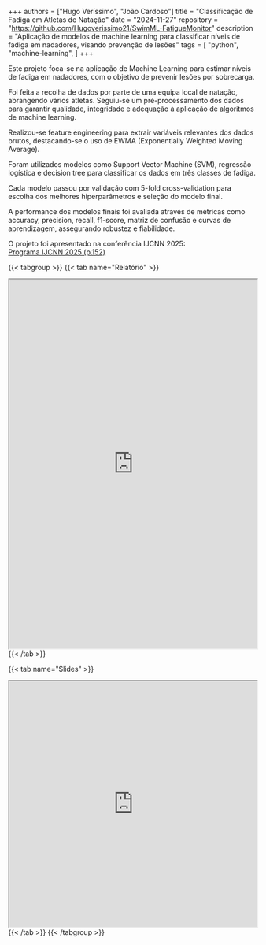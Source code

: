 +++
authors = ["Hugo Veríssimo", "João Cardoso"]
title = "Classificação de Fadiga em Atletas de Natação"
date = "2024-11-27"
repository = "https://github.com/Hugoverissimo21/SwimML-FatigueMonitor"
description = "Aplicação de modelos de machine learning para classificar níveis de fadiga em nadadores, visando prevenção de lesões"
tags = [
    "python",
    "machine-learning",
]
+++

Este projeto foca-se na aplicação de Machine Learning para estimar níveis de fadiga em nadadores, com o objetivo de prevenir lesões por sobrecarga.

Foi feita a recolha de dados por parte de uma equipa local de natação, abrangendo vários atletas. Seguiu-se um pré-processamento dos dados para garantir qualidade, integridade e adequação à aplicação de algoritmos de machine learning.

Realizou-se feature engineering para extrair variáveis relevantes dos dados brutos, destacando-se o uso de EWMA (Exponentially Weighted Moving Average).

Foram utilizados modelos como Support Vector Machine (SVM), regressão logística e decision tree para classificar os dados em três classes de fadiga.

Cada modelo passou por validação com 5-fold cross-validation para escolha dos melhores hiperparâmetros e seleção do modelo final.

A performance dos modelos finais foi avaliada através de métricas como accuracy, precision, recall, f1-score, matriz de confusão e curvas de aprendizagem, assegurando robustez e fiabilidade.

O projeto foi apresentado na conferência IJCNN 2025:  
[Programa IJCNN 2025 (p.152)](https://confcats-siteplex.s3.us-east-1.amazonaws.com/ijcnn25/IJCNN_2025_Program_77b2d8aef4.pdf#page=152)

{{< tabgroup >}}
{{< tab name="Relatório" >}}
<iframe src="https://hugoverissimo21.github.io/SwimML-FatigueMonitor/report.pdf"
        width="100%"
        height="750px"
        loading="lazy">
        Este navegador não suporta iframes.
</iframe>
{{< /tab >}}

{{< tab name="Slides" >}}
<iframe src="https://hugoverissimo21.github.io/SwimML-FatigueMonitor/slides.pdf"
        width="100%"
        height="500px"
        style="min-height: 500px; aspect-ratio: 16 / 9;"
        loading="lazy">
        Este navegador não suporta iframes.
</iframe>
{{< /tab >}}
{{< /tabgroup >}}
